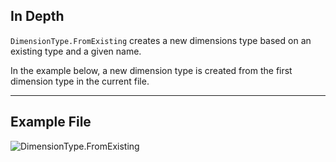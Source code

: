 ## In Depth
`DimensionType.FromExisting` creates a new dimensions type based on an existing type and a given name.

In the example below, a new dimension type is created from the first dimension type in the current file.
___
## Example File

![DimensionType.FromExisting](./Revit.Elements.DimensionType.FromExisting_img.jpg)